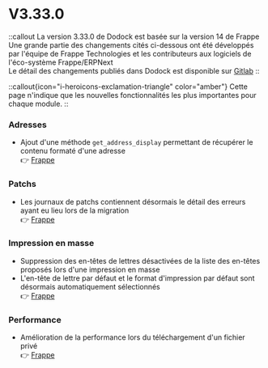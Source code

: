 # V3.33.0

::callout
La version 3.33.0 de Dodock est basée sur la version 14 de Frappe  
Une grande partie des changements cités ci-dessous ont été développés par l'équipe de Frappe Technologies et les contributeurs aux logiciels de l'éco-système Frappe/ERPNext  
Le détail des changements publiés dans Dodock est disponible sur [Gitlab](https://gitlab.com/dokos/dodock/-/releases/v3.33.0)
::

::callout{icon="i-heroicons-exclamation-triangle" color="amber"}
Cette page n'indique que les nouvelles fonctionnalités les plus importantes pour chaque module.
::


### Adresses

- Ajout d'une méthode `get_address_display` permettant de récupérer le contenu formaté d'une adresse  
:point_right: [Frappe](https://github.com/frappe/frappe/pull/20900)


### Patchs

- Les journaux de patchs contiennent désormais le détail des erreurs ayant eu lieu lors de la migration  
:point_right: [Frappe](https://github.com/frappe/frappe/pull/20931)


### Impression en masse

- Suppression des en-têtes de lettres désactivées de la liste des en-têtes proposés lors d'une impression en masse  
- L'en-tête de lettre par défaut et le format d'impression par défaut sont désormais automatiquement sélectionnés  
:point_right: [Frappe](https://github.com/frappe/frappe/pull/20853)


### Performance

- Amélioration de la performance lors du téléchargement d'un fichier privé  
:point_right: [Frappe](https://github.com/frappe/frappe/pull/20856)
